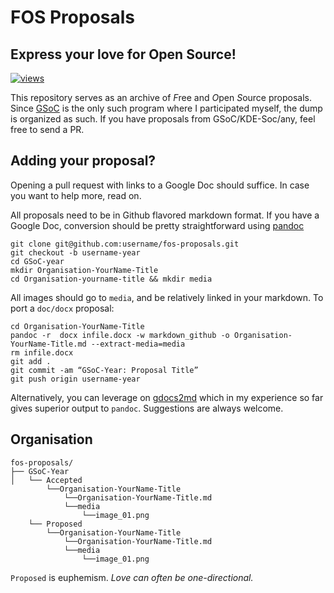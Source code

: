 # FOS Proposals
## Express your love for Open Source!

[![views](https://sourcegraph.com/api/repos/github.com/saketkc/fos-proposals/.counters/views.svg)](https://sourcegraph.com/github.com/saketkc/fos-proposals)

This repository serves as an archive of *F*ree and *O*pen *S*ource proposals.
Since [GSoC](https://developers.google.com/open-source/soc/?csw=1) is the only such 
program where I participated myself, the dump is organized as such.
If you have proposals from GSoC/KDE-Soc/any, feel free to send a PR.


## Adding your proposal?

Opening a pull request with links to a Google Doc should suffice.
In case you want to help more, read on.


All proposals need to be in Github flavored markdown format.
If you have a Google Doc, conversion should be pretty straightforward
using [pandoc](http://johnmacfarlane.net/pandoc/README.html)



```
git clone git@github.com:username/fos-proposals.git
git checkout -b username-year
cd GSoC-year
mkdir Organisation-YourName-Title
cd Organisation-yourname-title && mkdir media
```

All images should go to `media`, and be relatively linked in your markdown.
To port a `doc/docx` proposal:

```
cd Organisation-YourName-Title
pandoc -r  docx infile.docx -w markdown_github -o Organisation-YourName-Title.md --extract-media=media
rm infile.docx
git add .
git commit -am “GSoC-Year: Proposal Title”
git push origin username-year
```

Alternatively, you can leverage on [gdocs2md](https://github.com/mangini/gdocs2md)
which in my experience so far gives superior output to `pandoc`.
Suggestions are always welcome.


## Organisation

```
fos-proposals/
├── GSoC-Year
│   └── Accepted
        └──Organisation-YourName-Title
            └──Organisation-YourName-Title.md
            └──media
                └──image_01.png
    └── Proposed
        └──Organisation-YourName-Title
            └──Organisation-YourName-Title.md
            └──media
                └──image_01.png
```

`Proposed` is euphemism.
*Love can often be one-directional.*



